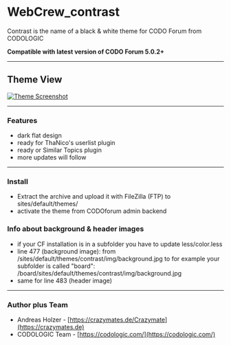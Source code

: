 # WebCrew_contrast

 Contrast is the name of a black & white theme for CODO Forum from CODOLOGIC

**Compatible with latest version of CODO Forum 5.0.2+**

***



## Theme View
<a href="http://crazymates.de">
    <img src="https://github.com/WebCrew/webCrew_contrast/blob/master/thumbnail.png?raw=true" alt="Theme Screenshot"
         title="CODO Forum Contrast Theme - Standard View" align="center" />
</a>

***



### Features
- dark flat design
- ready for ThaNico's userlist plugin
- ready or Similar Topics plugin
- more updates will follow

***



### Install
- Extract the archive and upload it with FileZilla (FTP) to sites/default/themes/
- activate the theme from CODOforum admin backend


### Info about background & header images
- if your CF installation is in a subfolder you have to update less/color.less
- line 477 (background image): from /sites/default/themes/contrast/img/background.jpg
to for example your subfolder is called "board": /board/sites/default/themes/contrast/img/background.jpg
- same for line 483 (header image)

***



### Author plus Team
- Andreas Holzer - [https://crazymates.de/Crazymate](https://crazymates.de)
- CODOLOGIC Team - [https://codologic.com/](https://codologic.com/)
